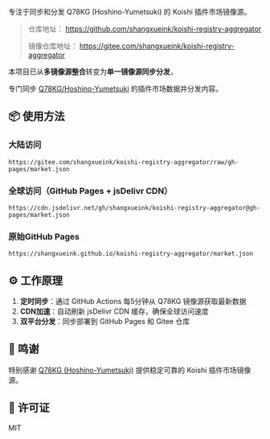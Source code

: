 专注于同步和分发 Q78KG (Hoshino-Yumetsuki) 的 Koishi 插件市场镜像源。

> 仓库地址： https://github.com/shangxueink/koishi-registry-aggregator
> 
> 镜像仓库地址： https://gitee.com/shangxueink/koishi-registry-aggregator


本项目已从**多镜像源整合**转变为**单一镜像源同步分发**，

专门同步 [Q78KG/Hoshino-Yumetsuki](https://github.com/Hoshino-Yumetsuki/koishi-registry) 的插件市场数据并分发内容。

## 📦 使用方法

### 大陆访问
```
https://gitee.com/shangxueink/koishi-registry-aggregator/raw/gh-pages/market.json
```

### 全球访问（GitHub Pages + jsDelivr CDN）
```
https://cdn.jsdelivr.net/gh/shangxueink/koishi-registry-aggregator@gh-pages/market.json
```

### 原始GitHub Pages
```
https://shangxueink.github.io/koishi-registry-aggregator/market.json
```

## ⚙️ 工作原理

1. **定时同步**：通过 GitHub Actions 每5分钟从 Q78KG 镜像源获取最新数据
2. **CDN加速**：自动刷新 jsDelivr CDN 缓存，确保全球访问速度
3. **双平台分发**：同步部署到 GitHub Pages 和 Gitee 仓库

## 🙏 鸣谢

特别感谢 [Q78KG (Hoshino-Yumetsuki)](https://github.com/Hoshino-Yumetsuki/koishi-registry) 提供稳定可靠的 Koishi 插件市场镜像源。

## 📝 许可证

MIT